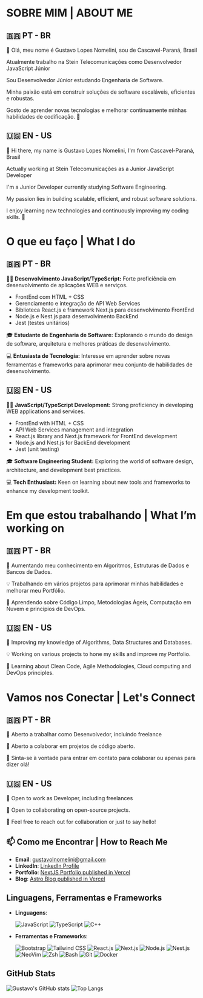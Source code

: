 # SOBRE MIM | ABOUT ME

## 🇧🇷 PT - BR
👋 Olá, meu nome é Gustavo Lopes Nomelini, sou de Cascavel-Paraná, Brasil

Atualmente trabalho na Stein Telecomunicações como Desenvolvedor JavaScript Júnior

Sou Desenvolvedor Júnior estudando Engenharia de Software.

Minha paixão está em construir soluções de software escaláveis, eficientes e robustas.

Gosto de aprender novas tecnologias e melhorar continuamente minhas habilidades de codificação. 🚀

## 🇺🇸 EN - US
👋 Hi there, my name is Gustavo Lopes Nomelini, I'm from Cascavel-Paraná, Brasil

Actually working at Stein Telecomunicações as a Junior JavaScript Developer

I'm a Junior Developer currently studying Software Engineering.

My passion lies in building scalable, efficient, and robust software solutions.

I enjoy learning new technologies and continuously improving my coding skills. 🚀

# O que eu faço | What I do

## 🇧🇷 PT - BR
👨‍💻 **Desenvolvimento JavaScript/TypeScript:** Forte proficiência em desenvolvimento de aplicações WEB e serviços.
  - FrontEnd com HTML + CSS 
  - Gerenciamento e integração de API Web Services
  - Biblioteca React.js e framework Next.js para desenvolvimento FrontEnd
  - Node.js e Nest.js para desenvolvimento BackEnd
  - Jest (testes unitários)

🎓 **Estudante de Engenharia de Software:** Explorando o mundo do design de software, arquitetura e melhores práticas de desenvolvimento.

💻 **Entusiasta de Tecnologia:** Interesse em aprender sobre novas ferramentas e frameworks para aprimorar meu conjunto de habilidades de desenvolvimento.

## 🇺🇸 EN - US
👨‍💻 **JavaScript/TypeScript Development:** Strong proficiency in developing WEB applications and services.
  - FrontEnd with HTML + CSS 
  - API Web Services management and integration
  - React.js library and Next.js framework for FrontEnd development
  - Node.js and Nest.js for BackEnd development
  - Jest (unit testing)

🎓 **Software Engineering Student:** Exploring the world of software design, architecture, and development best practices.

💻 **Tech Enthusiast:** Keen on learning about new tools and frameworks to enhance my development toolkit.

# Em que estou trabalhando | What I’m working on

## 🇧🇷 PT - BR
📘 Aumentando meu conhecimento em Algoritmos, Estruturas de Dados e Bancos de Dados.

💡 Trabalhando em vários projetos para aprimorar minhas habilidades e melhorar meu Portfólio.

🌱 Aprendendo sobre Código Limpo, Metodologias Ágeis, Computação em Nuvem e princípios de DevOps.

## 🇺🇸 EN - US
📘 Improving my knowledge of Algorithms, Data Structures and Databases.

💡 Working on various projects to hone my skills and improve my Portfolio.

🌱 Learning about Clean Code, Agile Methodologies, Cloud computing and DevOps principles.

# Vamos nos Conectar | Let's Connect

## 🇧🇷 PT - BR
💼 Aberto a trabalhar como Desenvolvedor, incluindo freelance

🔧 Aberto a colaborar em projetos de código aberto.

🤝 Sinta-se à vontade para entrar em contato para colaborar ou apenas para dizer olá!

## 🇺🇸 EN - US
💼 Open to work as Developer, including freelances

🔧 Open to collaborating on open-source projects.

🤝 Feel free to reach out for collaboration or just to say hello!

## 📫 Como me Encontrar | How to Reach Me
- **Email**: [gustavolnomelini@gmail.com](mailto:gustavolnomelini@gmail.com)
- **LinkedIn**: [LinkedIn Profile](https://www.linkedin.com/in/gustavo-lopes-nomelini-144bb1212/)
- **Portfolio**: [NextJS Portfolio published in Vercel](https://portfolio-prodbygus.vercel.app)
- **Blog**: [Astro Blog published in Vercel](https://blog-prodbygus.vercel.app)

## Linguagens, Ferramentas e Frameworks

- **Linguagens**:
  
  ![JavaScript](https://img.shields.io/badge/JavaScript-F7DF1E?style=for-the-badge&logo=javascript&logoColor=black)
  ![TypeScript](https://img.shields.io/badge/TypeScript-3178C6?style=for-the-badge&logo=typescript&logoColor=white)
  ![C++](https://img.shields.io/badge/C%2B%2B-00599C?style=for-the-badge&logo=c%2B%2B&logoColor=white)

- **Ferramentas e Frameworks**:

  ![Bootstrap](https://img.shields.io/badge/Bootstrap-7952B3?style=for-the-badge&logo=bootstrap&logoColor=white)
  ![Tailwind CSS](https://img.shields.io/badge/Tailwind%20CSS-38B2AC?style=for-the-badge&logo=tailwind-css&logoColor=white)
  ![React.js](https://img.shields.io/badge/React-20232A?style=for-the-badge&logo=react&logoColor=61DAFB)
  ![Next.js](https://img.shields.io/badge/Next.js-000000?style=for-the-badge&logo=next.js&logoColor=white)
  ![Node.js](https://img.shields.io/badge/Node.js-339933?style=for-the-badge&logo=node.js&logoColor=white)
  ![Nest.js](https://img.shields.io/badge/Nest.js-E0234E?style=for-the-badge&logo=nestjs&logoColor=white)
  ![NeoVim](https://img.shields.io/badge/NeoVim-57A143?style=for-the-badge&logo=neovim&logoColor=white)
  ![Zsh](https://img.shields.io/badge/Zsh-5E0E02?style=for-the-badge&logo=gnu-bash&logoColor=white)
  ![Bash](https://img.shields.io/badge/Bash-4EAA25?style=for-the-badge&logo=gnu-bash&logoColor=white)
  ![Git](https://img.shields.io/badge/Git-F05032?style=for-the-badge&logo=git&logoColor=white)
  ![Docker](https://img.shields.io/badge/Docker-2496ED?style=for-the-badge&logo=docker&logoColor=white)

## GitHub Stats
![Gustavo's GitHub stats](https://github-readme-stats.vercel.app/api?username=gustavo-nomelini&show_icons=true&theme=nightowl)
![Top Langs](https://github-readme-stats.vercel.app/api/top-langs/?username=gustavo-nomelini&layout=compact&theme=nightowl)
